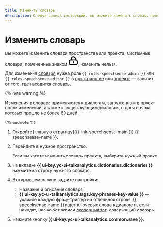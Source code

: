 ```yaml
---
title: Изменить словарь
description: Следуя данной инструкции, вы сможете изменить словарь пространства или проекта.
---
```


# Изменить словарь

Вы можете изменить словари пространства или проекта. Системные словари, помеченные знаком ![icon](../../../_assets/console-icons/lock.svg), изменить нельзя.

Для изменения [словаря](../../concepts/dictionaries.md) нужна роль `{{ roles-speechsense-admin }}` или `{{ roles-speechsense-editor }}` в [пространстве](../../concepts/resources-hierarchy.md#space) или [проекте](../../concepts/resources-hierarchy.md#project) — зависит от того, где находится словарь.

{% note warning %}

Изменения в словаре применяются к диалогам, загруженным в проект после изменений, а также к существующим диалогам, c даты начала которых прошло не более 60 дней.

{% endnote %}

1. Откройте [главную страницу]({{ link-speechsense-main }}) {{ speechsense-name }}.
1. Перейдите в нужное пространство.

   Если вы хотите изменить словарь проекта, выберите нужный проект.

1. На вкладке **{{ ui-key.yc-ui-talkanalytics.dictionaries.dictionaries }}** нажмите на строку нужного словаря.
1. В открывшемся окне задайте настройки:

   * Название и описание словаря.
   * **{{ ui-key.yc-ui-talkanalytics.tags.key-phrases-key-value }}** — укажите каждую фразу-триггер на отдельной строке. {{ speechsense-name }} ищет ключевые слова в диалоге и, если находит, назначает записи [словарный тег](../../concepts/tags.md#dictionary-tags), содержащий словарь.

1. Нажмите кнопку **{{ ui-key.yc-ui-talkanalytics.common.save }}**.
